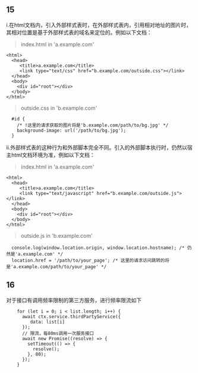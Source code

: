 ## 15 
i.在html文档内，引入外部样式表时，在外部样式表内，引用相对地址的图片时，其相对位置是基于外部样式表的域名来定位的。例如以下文档：
> index.html in 'a.example.com'
```
<html>
  <head>
     <title>a.example.com</title>
     <link type="text/css" href="b.example.com/outside.css"></link>
  </head>
  <body>
    <div id="root"></div>
  </body>
</html>
```  
> outside.css in 'b.example.com'  
```
  #id {
    /* !这里的请求获取的图片将是'b.example.com/path/to/bg.jpg' */
    background-image: url('/path/to/bg.jpg');
  }
```  
ii.外部样式表的这种行为和外部脚本完全不同。引入的外部脚本执行时，仍然以宿主html文档环境为准，例如以下文档：
> index.html in 'a.example.com'
```
<html>
  <head>
     <title>a.example.com</title>
     <link type="text/javascript" href="b.example.com/outside.js"></link>
  </head>
  <body>
    <div id="root"></div>
  </body>
</html>
```  
> outside.js in 'b.example.com'
```
  console.log(window.location.origin, window.location.hostname); /* 仍然是'a.example.com' */
  location.href = '/path/to/your_page'; /* 这里的请求访问跳转的将是'a.example.com/path/to/your_page' */
```  
  

## 16
对于接口有调用频率限制的第三方服务，进行频率限流如下  
```
    for (let i = 0; i < list.length; i++) {
      await ctx.service.thirdPartyService({
         data: list[i]
      });
      // 限流，每80ms调用一次服务接口
      await new Promise((resolve) => {
        setTimeout(() => {
          resolve();
        }, 80);
      });
    }
```  






